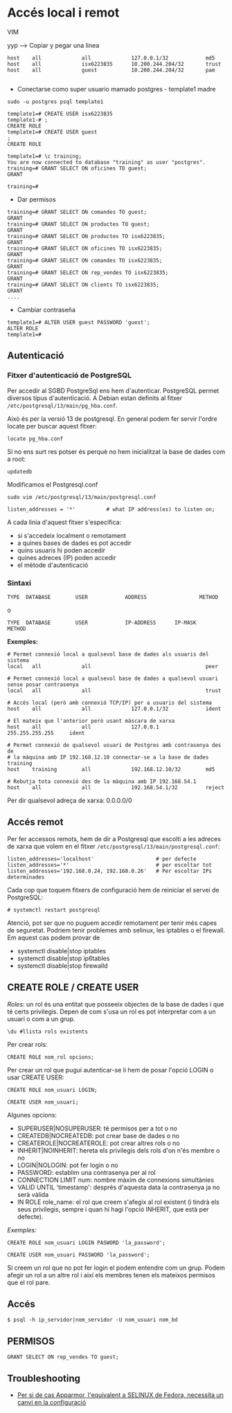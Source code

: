# Accés local i remot

VIM

yyp --> Copiar y pegar una linea

```
host    all             all             127.0.0.1/32            md5
host    all             isx6223835      10.200.244.204/32       trust
host    all             guest	        10.200.244.204/32       pam


```

* Conectarse como super usuario mamado postgres - template1 madre
```
sudo -u postgres psql template1
```

```
template1=# CREATE USER isx6223835
template1-# ;
CREATE ROLE
template1=# CREATE USER guest     
;
CREATE ROLE
```
```
template1=# \c training;
You are now connected to database "training" as user "postgres".
training=# GRANT SELECT ON oficines TO guest;
GRANT

training=# 

```

* Dar permisos
```
training=# GRANT SELECT ON comandes TO guest;
GRANT
training=# GRANT SELECT ON productes TO guest;
GRANT
training=# GRANT SELECT ON productes TO isx6223835;
GRANT
training=# GRANT SELECT ON oficines TO isx6223835;
GRANT
training=# GRANT SELECT ON comandes TO isx6223835;
GRANT
training=# GRANT SELECT ON rep_vendes TO isx6223835;
GRANT
training=# GRANT SELECT ON clients TO isx6223835;
GRANT
....
```

* Cambiar contraseña
```
template1=# ALTER USER guest PASSWORD 'guest';
ALTER ROLE
template1=# 

```

## Autenticació

### Fitxer d'autenticació de PostgreSQL
 
Per accedir al SGBD PostgreSql ens hem d'autenticar. PostgreSQL permet diversos tipus d'autenticació. A Debian estan definits al fitxer `/etc/postgresql/13/main/pg_hba.conf`.

Això és per la versió 13 de postgresql. En general podem fer servir l'ordre locate per buscar aquest fitxer:

```
locate pg_hba.conf
```
Si no ens surt res potser és perquè no hem inicialitzat la base de dades com a root:

```
updatedb
```

Modificamos el Postgresql.conf
```
sudo vim /etc/postgresql/13/main/postgresql.conf
```
```
listen_addresses = '*'          # what IP address(es) to listen on;
```

A cada línia d'aquest fitxer s'especifica: 

+ si s'accedeix localment o remotament
+ a quines bases de dades es pot accedir
+ quins usuaris hi poden accedir
+ quines adreces (IP) poden accedir 
+ el mètode d'autenticació

### Sintaxi

```
TYPE  DATABASE        USER            ADDRESS                 METHOD
```
o

```
TYPE  DATABASE        USER            IP-ADDRESS      IP-MASK             METHOD
```

**Exemples:**
```
# Permet connexió local a qualsevol base de dades als usuaris del sistema
local   all             all                                     peer

# Permet connexió local a qualsevol base de dades a qualsevol usuari sense posar contrasenya
local   all             all                                     trust

# Accés local (però amb connexió TCP/IP) per a usuaris del sistema
host    all             all             127.0.0.1/32            ident

# El mateix que l'anterior però usant màscara de xarxa
host    all             all             127.0.0.1       255.255.255.255     ident

# Permet connexió de qualsevol usuari de Postgres amb contrasenya des de 
# la màquina amb IP 192.168.12.10 connectar-se a la base de dades training 
host    training        all             192.168.12.10/32        md5

# Rebutja tota connexió des de la màquina amb IP 192.168.54.1
host    all             all             192.168.54.1/32         reject
```

Per dir qualsevol adreça de xarxa: 0.0.0.0/0

## Accés remot

Per fer accessos remots, hem de dir a Postgresql que escolti a les adreces de xarxa que volem en el fitxer `/etc/postgresql/13/main/postgresql.conf`:

```
listen_addresses='localhost'					# per defecte
listen_addresses='*'							# per escoltar tot
listen_addresses='192.168.0.24, 192.168.0.26'	# Per escoltar IPs determinades
``` 

Cada cop que toquem fitxers de configuració hem de reiniciar el servei de PostgreSQL:

```
# systemctl restart postgresql
```

Atenció, pot ser que no puguem accedir remotament per tenir més capes de seguretat. Podríem tenir problemes amb selinux, les iptables o el firewall. Em aquest cas podem provar de

* systemctl disable|stop iptables
* systemctl disable|stop ip6tables
* systemctl disable|stop firewalld

## CREATE ROLE / CREATE USER

*Roles:* un rol és una entitat que posseeix objectes de la base de dades i que té certs privilegis. Depen de com s'usa un rol es pot interpretar com a un usuari o com a un grup. 

```
\du #llista rols existents
```

Per crear rols:
```
CREATE ROLE nom_rol opcions;
```

Per crear un rol que pugui autenticar-se li hem de posar l'opció LOGIN o usar CREATE USER:

```
CREATE ROLE nom_usuari LOGIN;

CREATE USER nom_usuari;
```

Algunes opcions:

* SUPERUSER|NOSUPERUSER: té permisos per a tot o no
* CREATEDB|NOCREATEDB: pot crear base de dades o no
* CREATEROLE|NOCREATEROLE: pot crear altres rols o no
* INHERIT|NOINHERIT: hereta els privilegis dels rols d'on n'és membre o no
* LOGIN|NOLOGIN: pot fer login o no
* PASSWORD: establim una contrasenya per al rol
* CONNECTION LIMIT num: nombre màxim de connexions simultànies
* VALID UNTIL 'timestamp': després d'aquesta data la contrasenya ja no serà vàlida
* IN ROLE role_name: el rol que creem s'afegix al rol existent (i tindrà els seus privilegis, sempre i quan hi hagi l'opció INHERIT, que està per defecte).


*Exemples:*

```
CREATE ROLE nom_usuari LOGIN PASWORD 'la_password';

CREATE USER nom_usuari PASSWORD 'la_password';
```

Si creem un rol que no pot fer login el podem entendre com un grup. Podem afegir un rol a un altre rol i així els membres tenen els mateixos permisos que el rol pare.

## Accés
```
$ psql -h ip_servidor|nom_servidor -U nom_usuari nom_bd
```

## PERMISOS

```
GRANT SELECT ON rep_vendes TO guest;
```

## Troubleshooting

+ [Per si de cas Apparmor, l'equivalent a SELINUX de Fedora, necessita un canvi en la configuració](https://severalnines.com/database-blog/how-configure-apparmor-postgresql-and-timescaledb)
